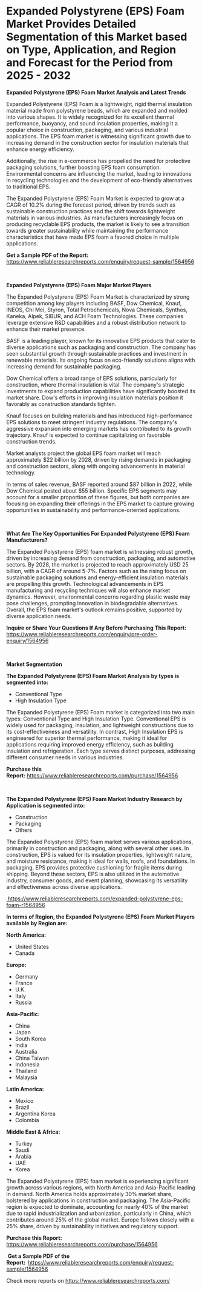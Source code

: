 <p><h1>Expanded Polystyrene (EPS) Foam Market Provides Detailed Segmentation of this Market based on Type, Application, and Region and Forecast for the Period from 2025 - 2032</h1></p><p><strong>Expanded Polystyrene (EPS) Foam Market Analysis and Latest Trends</strong></p>
<p><p>Expanded Polystyrene (EPS) Foam is a lightweight, rigid thermal insulation material made from polystyrene beads, which are expanded and molded into various shapes. It is widely recognized for its excellent thermal performance, buoyancy, and sound insulation properties, making it a popular choice in construction, packaging, and various industrial applications. The EPS foam market is witnessing significant growth due to increasing demand in the construction sector for insulation materials that enhance energy efficiency. </p><p>Additionally, the rise in e-commerce has propelled the need for protective packaging solutions, further boosting EPS foam consumption. Environmental concerns are influencing the market, leading to innovations in recycling technologies and the development of eco-friendly alternatives to traditional EPS. </p><p>The Expanded Polystyrene (EPS) Foam Market is expected to grow at a CAGR of 10.2% during the forecast period, driven by trends such as sustainable construction practices and the shift towards lightweight materials in various industries. As manufacturers increasingly focus on producing recyclable EPS products, the market is likely to see a transition towards greater sustainability while maintaining the performance characteristics that have made EPS foam a favored choice in multiple applications.</p></p>
<p><strong>Get a Sample PDF of the Report:&nbsp;</strong> <a href="https://www.reliableresearchreports.com/enquiry/request-sample/1564956?utm_campaign=2197&utm_medium=2&utm_source=Github&utm_content=ia&utm_term=01022025&utm_id=expanded-polystyrene-eps-foam">https://www.reliableresearchreports.com/enquiry/request-sample/1564956</a></p>
<p>&nbsp;</p>
<p><strong>Expanded Polystyrene (EPS) Foam Major Market Players</strong></p>
<p><p>The Expanded Polystyrene (EPS) Foam Market is characterized by strong competition among key players including BASF, Dow Chemical, Knauf, INEOS, Chi Mei, Styron, Total Petrochemicals, Nova Chemicals, Synthos, Kaneka, Alpek, SIBUR, and ACH Foam Technologies. These companies leverage extensive R&D capabilities and a robust distribution network to enhance their market presence.</p><p>BASF is a leading player, known for its innovative EPS products that cater to diverse applications such as packaging and construction. The company has seen substantial growth through sustainable practices and investment in renewable materials. Its ongoing focus on eco-friendly solutions aligns with increasing demand for sustainable packaging.</p><p>Dow Chemical offers a broad range of EPS solutions, particularly for construction, where thermal insulation is vital. The company's strategic investments to expand production capabilities have significantly boosted its market share. Dow's efforts in improving insulation materials position it favorably as construction standards tighten.</p><p>Knauf focuses on building materials and has introduced high-performance EPS solutions to meet stringent industry regulations. The company's aggressive expansion into emerging markets has contributed to its growth trajectory. Knauf is expected to continue capitalizing on favorable construction trends.</p><p>Market analysts project the global EPS foam market will reach approximately $22 billion by 2028, driven by rising demands in packaging and construction sectors, along with ongoing advancements in material technology.</p><p>In terms of sales revenue, BASF reported around $87 billion in 2022, while Dow Chemical posted about $55 billion. Specific EPS segments may account for a smaller proportion of these figures, but both companies are focusing on expanding their offerings in the EPS market to capture growing opportunities in sustainability and performance-oriented applications.</p></p>
<p>&nbsp;</p>
<p><strong>What Are The Key Opportunities For Expanded Polystyrene (EPS) Foam Manufacturers?</strong></p>
<p><p>The Expanded Polystyrene (EPS) foam market is witnessing robust growth, driven by increasing demand from construction, packaging, and automotive sectors. By 2028, the market is projected to reach approximately USD 25 billion, with a CAGR of around 5-7%. Factors such as the rising focus on sustainable packaging solutions and energy-efficient insulation materials are propelling this growth. Technological advancements in EPS manufacturing and recycling techniques will also enhance market dynamics. However, environmental concerns regarding plastic waste may pose challenges, prompting innovation in biodegradable alternatives. Overall, the EPS foam market's outlook remains positive, supported by diverse application needs.</p></p>
<p><strong>Inquire or Share Your Questions If Any Before Purchasing This Report:</strong> <a href="https://www.reliableresearchreports.com/enquiry/pre-order-enquiry/1564956?utm_campaign=2197&utm_medium=2&utm_source=Github&utm_content=ia&utm_term=01022025&utm_id=expanded-polystyrene-eps-foam">https://www.reliableresearchreports.com/enquiry/pre-order-enquiry/1564956</a></p>
<p>&nbsp;</p>
<p><strong>Market Segmentation</strong></p>
<p><strong>The Expanded Polystyrene (EPS) Foam Market Analysis by types is segmented into:</strong></p>
<p><ul><li>Conventional Type</li><li>High Insulation Type</li></ul></p>
<p><p>The Expanded Polystyrene (EPS) Foam market is categorized into two main types: Conventional Type and High Insulation Type. Conventional EPS is widely used for packaging, insulation, and lightweight constructions due to its cost-effectiveness and versatility. In contrast, High Insulation EPS is engineered for superior thermal performance, making it ideal for applications requiring improved energy efficiency, such as building insulation and refrigeration. Each type serves distinct purposes, addressing different consumer needs in various industries.</p></p>
<p><strong>Purchase this Report:&nbsp;</strong><a href="https://www.reliableresearchreports.com/purchase/1564956?utm_campaign=2197&utm_medium=2&utm_source=Github&utm_content=ia&utm_term=01022025&utm_id=expanded-polystyrene-eps-foam">https://www.reliableresearchreports.com/purchase/1564956</a></p>
<p>&nbsp;</p>
<p><strong>The Expanded Polystyrene (EPS) Foam Market Industry Research by Application is segmented into:</strong></p>
<p><ul><li>Construction</li><li>Packaging</li><li>Others</li></ul></p>
<p><p>The Expanded Polystyrene (EPS) foam market serves various applications, primarily in construction and packaging, along with several other uses. In construction, EPS is valued for its insulation properties, lightweight nature, and moisture resistance, making it ideal for walls, roofs, and foundations. In packaging, EPS provides protective cushioning for fragile items during shipping. Beyond these sectors, EPS is also utilized in the automotive industry, consumer goods, and event planning, showcasing its versatility and effectiveness across diverse applications.</p></p>
<p><a href="https://www.reliableresearchreports.com/expanded-polystyrene-eps-foam-r1564956?utm_campaign=2197&utm_medium=2&utm_source=Github&utm_content=ia&utm_term=01022025&utm_id=expanded-polystyrene-eps-foam">&nbsp;https://www.reliableresearchreports.com/expanded-polystyrene-eps-foam-r1564956</a></p>
<p><strong>In terms of Region, the Expanded Polystyrene (EPS) Foam Market Players available by Region are:</strong></p>
<p>
    <p> <strong> North America: </strong>
        <ul>
            <li>United States</li>
            <li>Canada</li>
        </ul>
        </p> 
    <p> <strong> Europe: </strong>
        <ul>
            <li>Germany</li>
            <li>France</li>
            <li>U.K.</li>
            <li>Italy</li>
            <li>Russia</li>
        </ul>
        </p> 
    <p> <strong> Asia-Pacific: </strong>
        <ul>
            <li>China</li>
            <li>Japan</li>
            <li>South Korea</li>
            <li>India</li>
            <li>Australia</li>
            <li>China Taiwan</li>
            <li>Indonesia</li>
            <li>Thailand</li>
            <li>Malaysia</li>
        </ul>
        </p> 
    <p> <strong> Latin America: </strong>
        <ul>
            <li>Mexico</li>
            <li>Brazil</li>
            <li>Argentina Korea</li>
            <li>Colombia</li>
        </ul>
        </p> 
    <p> <strong> Middle East & Africa: </strong>
        <ul>
            <li>Turkey</li>
            <li>Saudi</li>
            <li>Arabia</li>
            <li>UAE</li>
            <li>Korea</li>
        </ul>
    </p>
    </p>
<p><p>The Expanded Polystyrene (EPS) foam market is experiencing significant growth across various regions, with North America and Asia-Pacific leading in demand. North America holds approximately 30% market share, bolstered by applications in construction and packaging. The Asia-Pacific region is expected to dominate, accounting for nearly 40% of the market due to rapid industrialization and urbanization, particularly in China, which contributes around 25% of the global market. Europe follows closely with a 25% share, driven by sustainability initiatives and regulatory support.</p></p>
<p><strong>Purchase this Report: </strong><a href="https://www.reliableresearchreports.com/purchase/1564956?utm_campaign=2197&utm_medium=2&utm_source=Github&utm_content=ia&utm_term=01022025&utm_id=expanded-polystyrene-eps-foam">https://www.reliableresearchreports.com/purchase/1564956</a></p>
<p>&nbsp;<strong>Get a Sample PDF of the Report:&nbsp;&nbsp;</strong><a href="https://www.reliableresearchreports.com/enquiry/request-sample/1564956?utm_campaign=2197&utm_medium=2&utm_source=Github&utm_content=ia&utm_term=01022025&utm_id=expanded-polystyrene-eps-foam">https://www.reliableresearchreports.com/enquiry/request-sample/1564956</a></p>
<p><strong></strong></p>
<p>Check more reports on <a href="https://www.reliableresearchreports.com/?utm_campaign=2197&utm_medium=2&utm_source=Github&utm_content=ia&utm_term=01022025&utm_id=expanded-polystyrene-eps-foam">https://www.reliableresearchreports.com/</a></p>